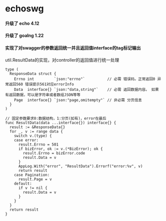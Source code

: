 # echoswg

#### 升级了 echo 4.12
#### 升级了 goalng  1.22

#### 实现了对swagger的参数返回统一并且返回值interface的tag标记输出

util.ResultData的实现，对controller的返回值进行统一处理
```
type (
  ResponseData struct {
    Errno int         `json:"errno"`          // 必需 错误码。正常返回0 异常返回560 错误提示561对应errorInfo
    Data  interface{} `json:"data,string"`    // 必需 返回数据内容。 如果有返回数据，可以是字符串或者数组JSON等等
    Page  interface{} `json:"page,omitempty"` // 非必需 分页信息
  }
)

// 固定参数要求0:数据结构，1:分页(如有)，error在最后
func ResultData(data ...interface{}) interface{} {
  result := &ResponseData{}
  for _, v := range data {
    switch v.(type) {
    case error:
      result.Errno = 501
      if bizError, ok := v.(*BizError); ok {
        result.Errno = bizError.code
        result.Data = v
      }
      AppLog.With("error", "ResultData").Errorf("error:%v", v)
      return result
    case Pagination:
      result.Page = v
    default:
      if v != nil {
        result.Data = v
      }
    }
  }
  return result
}
```
